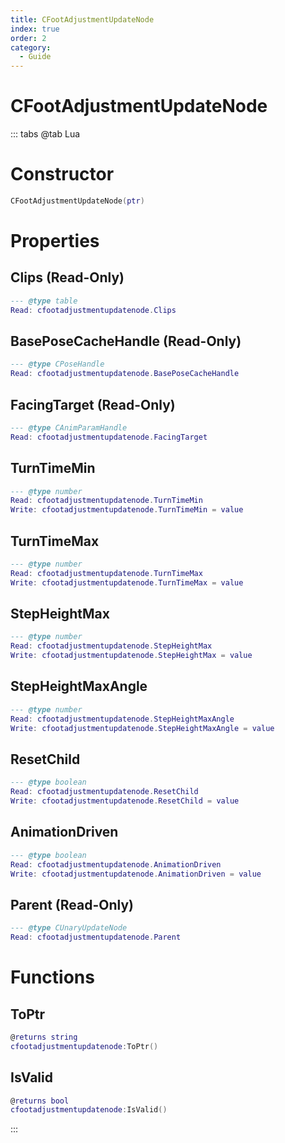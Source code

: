 ```yaml
---
title: CFootAdjustmentUpdateNode
index: true
order: 2
category:
  - Guide
---
```


# CFootAdjustmentUpdateNode

::: tabs
@tab Lua
# Constructor
```lua
CFootAdjustmentUpdateNode(ptr)
```
# Properties
## Clips (Read-Only)
```lua
--- @type table
Read: cfootadjustmentupdatenode.Clips
```
## BasePoseCacheHandle (Read-Only)
```lua
--- @type CPoseHandle
Read: cfootadjustmentupdatenode.BasePoseCacheHandle
```
## FacingTarget (Read-Only)
```lua
--- @type CAnimParamHandle
Read: cfootadjustmentupdatenode.FacingTarget
```
## TurnTimeMin 
```lua
--- @type number
Read: cfootadjustmentupdatenode.TurnTimeMin
Write: cfootadjustmentupdatenode.TurnTimeMin = value
```
## TurnTimeMax 
```lua
--- @type number
Read: cfootadjustmentupdatenode.TurnTimeMax
Write: cfootadjustmentupdatenode.TurnTimeMax = value
```
## StepHeightMax 
```lua
--- @type number
Read: cfootadjustmentupdatenode.StepHeightMax
Write: cfootadjustmentupdatenode.StepHeightMax = value
```
## StepHeightMaxAngle 
```lua
--- @type number
Read: cfootadjustmentupdatenode.StepHeightMaxAngle
Write: cfootadjustmentupdatenode.StepHeightMaxAngle = value
```
## ResetChild 
```lua
--- @type boolean
Read: cfootadjustmentupdatenode.ResetChild
Write: cfootadjustmentupdatenode.ResetChild = value
```
## AnimationDriven 
```lua
--- @type boolean
Read: cfootadjustmentupdatenode.AnimationDriven
Write: cfootadjustmentupdatenode.AnimationDriven = value
```
## Parent (Read-Only)
```lua
--- @type CUnaryUpdateNode
Read: cfootadjustmentupdatenode.Parent
```
# Functions
## ToPtr
```lua
@returns string
cfootadjustmentupdatenode:ToPtr()
```
## IsValid
```lua
@returns bool
cfootadjustmentupdatenode:IsValid()
```

:::